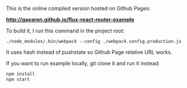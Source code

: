 This is the online compiled version hosted on Github Pages:

**http://gaearon.github.io/flux-react-router-example**

To build it, I run this command in the project root:

```
./node_modules/.bin/webpack --config ./webpack.config.production.js
```

It uses hash instead of pushstate so Github Page relative URL works.

If you want to run example locally, git clone it and run it instead:

```javascript
npm install
npm start
```